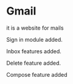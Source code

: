 # Gmail
it is a website for mails

Sign in module added.

Inbox features added.

Delete feature added.

Compose feature added
